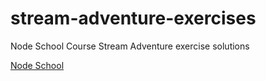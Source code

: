 # stream-adventure-exercises
Node School Course Stream Adventure exercise solutions

[Node School](https://nodeschool.io/#workshoppers)
